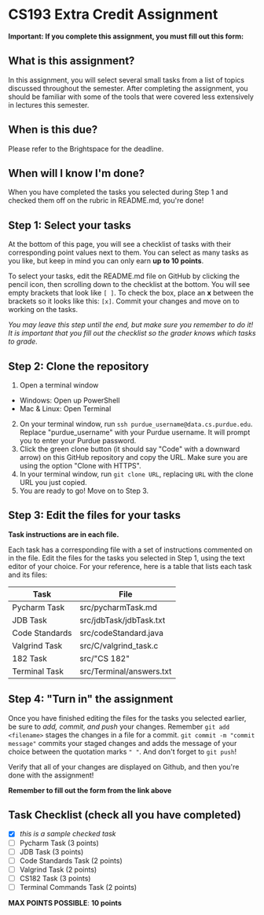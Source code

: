 # CS193 Extra Credit Assignment
 
 **Important: If you complete this assignment, you must fill out this form:**
 
<Google Form link here>

## What is this assignment?

In this assignment, you will select several small tasks from a list of topics discussed throughout the semester. After completing the assignment, you should be familiar with some of the tools that were covered less extensively in lectures this semester.

## When is this due?

Please refer to the Brightspace for the deadline.

## When will I know I'm done?

When you have completed the tasks you selected during Step 1 and checked them off on the rubric in README.md, you're done!

## Step 1: Select your tasks

At the bottom of this page, you will see a checklist of tasks with their corresponding point values next to them. You can select as many tasks as you like, but keep in mind you can only earn **up to 10 points**.

To select your tasks, edit the README.md file on GitHub by clicking the pencil icon, then scrolling down to the checklist at the bottom. You will see empty brackets that look like `[ ]`. To check the box, place an **x** between the brackets so it looks like this: `[x]`. Commit your changes and move on to working on the tasks. 

*You may leave this step until the end, but make sure you remember to do it! It is important that you fill out the checklist so the grader knows which tasks to grade.*

## Step 2: Clone the repository

1. Open a terminal window
  - Windows: Open up PowerShell
  - Mac & Linux: Open Terminal
2.  On your terminal window, run `ssh purdue_username@data.cs.purdue.edu`. Replace "purdue_username" with your Purdue username. It will prompt you to enter your Purdue password. 
3. Click the green clone button (it should say "Code" with a downward arrow) on this GitHub repository and copy the URL. Make sure you are using the option "Clone with HTTPS".
4. In your terminal window, run `git clone URL`, replacing `URL` with the clone URL you just copied.
5. You are ready to go! Move on to Step 3.

## Step 3: Edit the files for your tasks 

**Task instructions are in each file.**

Each task has a corresponding file with a set of instructions commented on in the file. Edit the files for the tasks you selected in Step 1, using the text editor of your choice. For your reference, here is a table that lists each task and its files:

|      Task      |            File            |
|  ------------- |    ---------------------   |
| Pycharm Task   | src/pycharmTask.md         |
| JDB Task       | src/jdbTask/jdbTask.txt    |
| Code Standards | src/codeStandard.java      |
| Valgrind Task  | src/C/valgrind_task.c      |
| 182 Task       | src/"CS 182"               |
| Terminal Task  | src/Terminal/answers.txt   |


## Step 4: "Turn in" the assignment

Once you have finished editing the files for the tasks you selected earlier, be sure to *add, commit, and push* your changes. Remember `git add <filename>` stages the changes in a file for a commit. `git commit -m "commit message"` commits your staged changes and adds the message of your choice between the quotation marks `" "`. And don't forget to `git push`!

Verify that all of your changes are displayed on Github, and then you're done with the assignment!

**Remember to fill out the form from the link above**

## Task Checklist (check all you have completed)

- [x] *this is a sample checked task*
- [ ] Pycharm Task           (3 points)
- [ ] JDB Task               (3 points)
- [ ] Code Standards Task    (2 points)
- [ ] Valgrind Task          (2 points)
- [ ] CS182 Task             (3 points)
- [ ] Terminal Commands Task (2 points)

**MAX POINTS POSSIBLE**:     **10 points**
